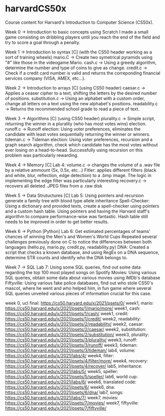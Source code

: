 # harvardCS50x
Course content for Harvard's Introduction to Computer Science (CS50x).

Week 0 -> Introduction to basic concepts using Scratch
I made a small game consisting on dribbling players until you reach the end of the field and try to score a goal through a penalty.

Week 1 -> Introduction to syntax [C] (with the CS50 header working as a sort of training wheels)
mario.C -> Create two symetrical pyramids using "#" like those in the videogame Mario.
cash.c -> Using a greedy algorithm, determine the number and type of coins to give as change.
credit.c -> Check if a credit card number is valid and returns the correponding financial services company (VISA, AMEX, etc...).

Week 2 -> Introduction to arrays [C] (using CS50 header)
caesar.c -> Applies a ceaser cipher to a text, shifting the letters by the desired number of positions.
substitution.c -> Using an alphabet with a custom order, change all letters on a text using the new alphabet's positions.
readability.c -> Returns the recommended school grade to read a piece of text.

Week 3 -> Algorithms [C] (using CS50 header)
plurality.c -> Simple script, returning the winner in a plurality (who has most votes wins) election.
runoff.c -> Runoff election: Using voter preferences, eliminates the candidate with least votes sequentially returning the winner or winners.
tideman.c -> Tideman election: Using voter preferences, recursion and a graph search algorithm, check which candidate has the most votes without ever losing on a head-to-head. Successfully using recursion on this problem was particularly rewarding.

Week 4 -> Memory [C]
Lab 4: volume.c -> changes the volume of a .wav file by a relative ammount (5x, 0.5x, etc...)
Fitler: applies different filters (black and white, blur, reflection, edge detection) to a .bmp image. The logic in implementing the edge filter was particularly interesting
recovery.c -> recovers all deleted .JPEG files from a .raw disk

Week 5 -> Data Strutuctures [C]
Lab 5: Using pointers and recursion generate a family tree with blood type allele inheritance
Spell-Checker: Using a dictionary and provided texts, create a spell-checker using pointers and a custom hash table. Using pointers and having the Harvard staff's algorithm to compare performance-wise was fantastic. Hash table still needs to be improved in order to get better results.

Week 6 -> Python [Python]
Lab 6: Get estimated percentages of teams' chances of winning the Men's and Women's World Cups
Repeated several challenges previously done on C to notice the differences between both languages (hello.py, mario.py, credit.py, readability.py)
DNA: Created a script that checks a known database, and using RegEx on a DNA sequence, determine STR counts and identify who the DNA belongs to.

Week 7 -> SQL
Lab 7: Using some SQL queries, find out some data regarding the top 100 most played songs on Spotify
Movies: Using various SQL queries, obtain some data about various movies using IMDb's database
Fiftyville: Using various fake police databases, find out who stole CS50's mascot, where he went and who helped him, in fun game where several SQL queries unveiled various pieces of information crucial for this case.

week 0, ucl final: https://cs50.harvard.edu/x/2021/psets/0/
week1, mario: https://cs50.harvard.edu/x/2021/psets/1/mario/more/
week1, cash: https://cs50.harvard.edu/x/2021/psets/1/cash/
week1, credit: https://cs50.harvard.edu/x/2021/psets/1/credit/
week2, readability: https://cs50.harvard.edu/x/2021/psets/2/readability/
week2, caesar: https://cs50.harvard.edu/x/2021/psets/2/caesar/
week2, substitution: https://cs50.harvard.edu/x/2021/psets/2/substitution/
week3, plurality: https://cs50.harvard.edu/x/2021/psets/3/plurality/
week3, runoff: https://cs50.harvard.edu/x/2021/psets/3/runoff/
week3, tideman: https://cs50.harvard.edu/x/2021/psets/3/tideman/
lab4, volume: https://cs50.harvard.edu/x/2021/labs/4/
week4, filter: https://cs50.harvard.edu/x/2021/psets/4/filter/more/
week4, recovery: https://cs50.harvard.edu/x/2021/psets/4/recover/
lab5, inheritance: https://cs50.harvard.edu/x/2021/labs/5/
week5, speller: https://cs50.harvard.edu/x/2021/psets/5/speller/
lab6, world cup: https://cs50.harvard.edu/x/2021/labs/6/
week6, translated code: https://cs50.harvard.edu/x/2021/psets/6/
week6, dna: https://cs50.harvard.edu/x/2021/psets/6/dna/
lab7, songs: https://cs50.harvard.edu/x/2021/labs/7/
week7, movies: https://cs50.harvard.edu/x/2021/psets/7/movies/
week7, fiftyville: https://cs50.harvard.edu/x/2021/psets/7/fiftyville/

